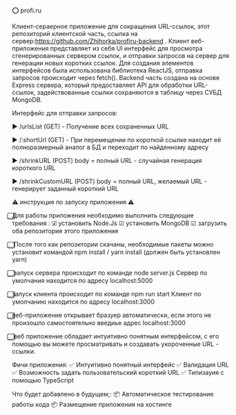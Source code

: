 ⭕ profi.ru

Клиент-сераерное приложение для сокращения URL-ссылок, этот репозиторий клиентской часть, ссылка на сервер:https://github.com/Zhihorka/profiru-backend . Клиент веб-приложения представляет из себя UI интерфейс для просмотра сгенерированных сервером ссылок, и отправки запросов на сервер для генерации новых коротких ссылок. Для создания элементов интерфейсов была использована библиотека ReactJS, отправка запросов происходит через fetch(). Backend часть создана на основе Express сервера, который предоставляет API для обработки URL-ссылок, задействованные ссылки сохраняются в таблицу через СУБД MongoDB.

Интерфейс для отправки запросов:

▶ /urlsList (GET) - Получение всех сохраненных URL

▶ /:shortUrl (GET) - При перемещении по короткой ссылке находит её полноразмерный аналог в БД и переходит по найденному адресу

▶ /shrinkURL (POST) body = полный URL - случайная генерация короткого URL

▶ /shrinkCustomURL (POST) body = полный URL, желаемый URL - генерирует заданный короткий URL

⚠ инструкция по запуску приложения ⚠

⃣Для работы приложения необходимо выполнить следующие требования : ☑ установить Node.Js ☑ установить MongoDB ☑ загрузить оба репозитория этого приложения

⃣ После того как репозитории скачаны, необходимые пакеты можно установит командой npm install / yarn install (должен быть установлен yarn)

⃣ запуск сервера происходит по команде node server.js Сервер по умолчания находится по адресу localhost:5000

⃣запуск клиента происходит по команде npm run start Клиент по умолчанию находится по адресу localhost:3000

⃣веб-приложение открывает бразуер автоматически, если этого не произошло самостоятельно введиье адрес localhost:3000

⃣ веб приложение обладает интуитивно понятным интерфейсом,
с его помощью вы можете просматривать и создавать укороченные URL - ссылки.

Фичи приложения: ✅ Интуитивно понятный интерфейс ✅ Валидация URL ✅ Возможность задать пользовательский короткий URL ✅ Типизауия с помощью TypeScript

Что будет добавлено в будущем;: 📦 Автоматическое тестирование работы кода 📦 Размещение приложения на хостинге 


